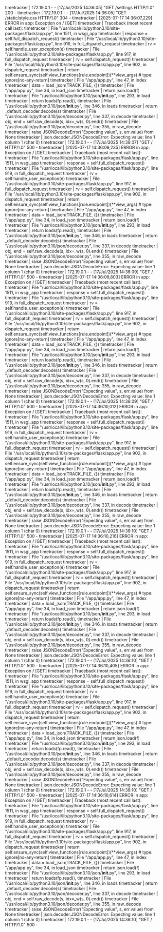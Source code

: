 timetracker    | 172.19.0.1 - - [17/Jul/2025 14:36:05] "GET /settings HTTP/1.0" 200 -
timetracker    | 172.19.0.1 - - [17/Jul/2025 14:36:05] "GET /static/style.css HTTP/1.0" 304 -
timetracker    | [2025-07-17 14:36:07,229] ERROR in app: Exception on / [GET]
timetracker    | Traceback (most recent call last):
timetracker    |   File "/usr/local/lib/python3.10/site-packages/flask/app.py", line 1511, in wsgi_app
timetracker    |     response = self.full_dispatch_request()
timetracker    |   File "/usr/local/lib/python3.10/site-packages/flask/app.py", line 919, in full_dispatch_request
timetracker    |     rv = self.handle_user_exception(e)
timetracker    |   File "/usr/local/lib/python3.10/site-packages/flask/app.py", line 917, in full_dispatch_request
timetracker    |     rv = self.dispatch_request()
timetracker    |   File "/usr/local/lib/python3.10/site-packages/flask/app.py", line 902, in dispatch_request
timetracker    |     return self.ensure_sync(self.view_functions[rule.endpoint])(**view_args)  # type: ignore[no-any-return]
timetracker    |   File "/app/app.py", line 47, in index
timetracker    |     data = load_json(TRACK_FILE, {})
timetracker    |   File "/app/app.py", line 34, in load_json
timetracker    |     return json.load(f)
timetracker    |   File "/usr/local/lib/python3.10/json/__init__.py", line 293, in load
timetracker    |     return loads(fp.read(),
timetracker    |   File "/usr/local/lib/python3.10/json/__init__.py", line 346, in loads
timetracker    |     return _default_decoder.decode(s)
timetracker    |   File "/usr/local/lib/python3.10/json/decoder.py", line 337, in decode
timetracker    |     obj, end = self.raw_decode(s, idx=_w(s, 0).end())
timetracker    |   File "/usr/local/lib/python3.10/json/decoder.py", line 355, in raw_decode
timetracker    |     raise JSONDecodeError("Expecting value", s, err.value) from None
timetracker    | json.decoder.JSONDecodeError: Expecting value: line 1 column 1 (char 0)
timetracker    | 172.19.0.1 - - [17/Jul/2025 14:36:07] "GET / HTTP/1.0" 500 -
timetracker    | [2025-07-17 14:36:09,235] ERROR in app: Exception on / [GET]
timetracker    | Traceback (most recent call last):
timetracker    |   File "/usr/local/lib/python3.10/site-packages/flask/app.py", line 1511, in wsgi_app
timetracker    |     response = self.full_dispatch_request()
timetracker    |   File "/usr/local/lib/python3.10/site-packages/flask/app.py", line 919, in full_dispatch_request
timetracker    |     rv = self.handle_user_exception(e)
timetracker    |   File "/usr/local/lib/python3.10/site-packages/flask/app.py", line 917, in full_dispatch_request
timetracker    |     rv = self.dispatch_request()
timetracker    |   File "/usr/local/lib/python3.10/site-packages/flask/app.py", line 902, in dispatch_request
timetracker    |     return self.ensure_sync(self.view_functions[rule.endpoint])(**view_args)  # type: ignore[no-any-return]
timetracker    |   File "/app/app.py", line 47, in index
timetracker    |     data = load_json(TRACK_FILE, {})
timetracker    |   File "/app/app.py", line 34, in load_json
timetracker    |     return json.load(f)
timetracker    |   File "/usr/local/lib/python3.10/json/__init__.py", line 293, in load
timetracker    |     return loads(fp.read(),
timetracker    |   File "/usr/local/lib/python3.10/json/__init__.py", line 346, in loads
timetracker    |     return _default_decoder.decode(s)
timetracker    |   File "/usr/local/lib/python3.10/json/decoder.py", line 337, in decode
timetracker    |     obj, end = self.raw_decode(s, idx=_w(s, 0).end())
timetracker    |   File "/usr/local/lib/python3.10/json/decoder.py", line 355, in raw_decode
timetracker    |     raise JSONDecodeError("Expecting value", s, err.value) from None
timetracker    | json.decoder.JSONDecodeError: Expecting value: line 1 column 1 (char 0)
timetracker    | 172.19.0.1 - - [17/Jul/2025 14:36:09] "GET / HTTP/1.0" 500 -
timetracker    | [2025-07-17 14:36:09,803] ERROR in app: Exception on / [GET]
timetracker    | Traceback (most recent call last):
timetracker    |   File "/usr/local/lib/python3.10/site-packages/flask/app.py", line 1511, in wsgi_app
timetracker    |     response = self.full_dispatch_request()
timetracker    |   File "/usr/local/lib/python3.10/site-packages/flask/app.py", line 919, in full_dispatch_request
timetracker    |     rv = self.handle_user_exception(e)
timetracker    |   File "/usr/local/lib/python3.10/site-packages/flask/app.py", line 917, in full_dispatch_request
timetracker    |     rv = self.dispatch_request()
timetracker    |   File "/usr/local/lib/python3.10/site-packages/flask/app.py", line 902, in dispatch_request
timetracker    |     return self.ensure_sync(self.view_functions[rule.endpoint])(**view_args)  # type: ignore[no-any-return]
timetracker    |   File "/app/app.py", line 47, in index
timetracker    |     data = load_json(TRACK_FILE, {})
timetracker    |   File "/app/app.py", line 34, in load_json
timetracker    |     return json.load(f)
timetracker    |   File "/usr/local/lib/python3.10/json/__init__.py", line 293, in load
timetracker    |     return loads(fp.read(),
timetracker    |   File "/usr/local/lib/python3.10/json/__init__.py", line 346, in loads
timetracker    |     return _default_decoder.decode(s)
timetracker    |   File "/usr/local/lib/python3.10/json/decoder.py", line 337, in decode
timetracker    |     obj, end = self.raw_decode(s, idx=_w(s, 0).end())
timetracker    |   File "/usr/local/lib/python3.10/json/decoder.py", line 355, in raw_decode
timetracker    |     raise JSONDecodeError("Expecting value", s, err.value) from None
timetracker    | json.decoder.JSONDecodeError: Expecting value: line 1 column 1 (char 0)
timetracker    | 172.19.0.1 - - [17/Jul/2025 14:36:09] "GET / HTTP/1.0" 500 -
timetracker    | [2025-07-17 14:36:10,012] ERROR in app: Exception on / [GET]
timetracker    | Traceback (most recent call last):
timetracker    |   File "/usr/local/lib/python3.10/site-packages/flask/app.py", line 1511, in wsgi_app
timetracker    |     response = self.full_dispatch_request()
timetracker    |   File "/usr/local/lib/python3.10/site-packages/flask/app.py", line 919, in full_dispatch_request
timetracker    |     rv = self.handle_user_exception(e)
timetracker    |   File "/usr/local/lib/python3.10/site-packages/flask/app.py", line 917, in full_dispatch_request
timetracker    |     rv = self.dispatch_request()
timetracker    |   File "/usr/local/lib/python3.10/site-packages/flask/app.py", line 902, in dispatch_request
timetracker    |     return self.ensure_sync(self.view_functions[rule.endpoint])(**view_args)  # type: ignore[no-any-return]
timetracker    |   File "/app/app.py", line 47, in index
timetracker    |     data = load_json(TRACK_FILE, {})
timetracker    |   File "/app/app.py", line 34, in load_json
timetracker    |     return json.load(f)
timetracker    |   File "/usr/local/lib/python3.10/json/__init__.py", line 293, in load
timetracker    |     return loads(fp.read(),
timetracker    |   File "/usr/local/lib/python3.10/json/__init__.py", line 346, in loads
timetracker    |     return _default_decoder.decode(s)
timetracker    |   File "/usr/local/lib/python3.10/json/decoder.py", line 337, in decode
timetracker    |     obj, end = self.raw_decode(s, idx=_w(s, 0).end())
timetracker    |   File "/usr/local/lib/python3.10/json/decoder.py", line 355, in raw_decode
timetracker    |     raise JSONDecodeError("Expecting value", s, err.value) from None
timetracker    | json.decoder.JSONDecodeError: Expecting value: line 1 column 1 (char 0)
timetracker    | 172.19.0.1 - - [17/Jul/2025 14:36:10] "GET / HTTP/1.0" 500 -
timetracker    | [2025-07-17 14:36:10,216] ERROR in app: Exception on / [GET]
timetracker    | Traceback (most recent call last):
timetracker    |   File "/usr/local/lib/python3.10/site-packages/flask/app.py", line 1511, in wsgi_app
timetracker    |     response = self.full_dispatch_request()
timetracker    |   File "/usr/local/lib/python3.10/site-packages/flask/app.py", line 919, in full_dispatch_request
timetracker    |     rv = self.handle_user_exception(e)
timetracker    |   File "/usr/local/lib/python3.10/site-packages/flask/app.py", line 917, in full_dispatch_request
timetracker    |     rv = self.dispatch_request()
timetracker    |   File "/usr/local/lib/python3.10/site-packages/flask/app.py", line 902, in dispatch_request
timetracker    |     return self.ensure_sync(self.view_functions[rule.endpoint])(**view_args)  # type: ignore[no-any-return]
timetracker    |   File "/app/app.py", line 47, in index
timetracker    |     data = load_json(TRACK_FILE, {})
timetracker    |   File "/app/app.py", line 34, in load_json
timetracker    |     return json.load(f)
timetracker    |   File "/usr/local/lib/python3.10/json/__init__.py", line 293, in load
timetracker    |     return loads(fp.read(),
timetracker    |   File "/usr/local/lib/python3.10/json/__init__.py", line 346, in loads
timetracker    |     return _default_decoder.decode(s)
timetracker    |   File "/usr/local/lib/python3.10/json/decoder.py", line 337, in decode
timetracker    |     obj, end = self.raw_decode(s, idx=_w(s, 0).end())
timetracker    |   File "/usr/local/lib/python3.10/json/decoder.py", line 355, in raw_decode
timetracker    |     raise JSONDecodeError("Expecting value", s, err.value) from None
timetracker    | json.decoder.JSONDecodeError: Expecting value: line 1 column 1 (char 0)
timetracker    | 172.19.0.1 - - [17/Jul/2025 14:36:10] "GET / HTTP/1.0" 500 -
timetracker    | [2025-07-17 14:36:10,405] ERROR in app: Exception on / [GET]
timetracker    | Traceback (most recent call last):
timetracker    |   File "/usr/local/lib/python3.10/site-packages/flask/app.py", line 1511, in wsgi_app
timetracker    |     response = self.full_dispatch_request()
timetracker    |   File "/usr/local/lib/python3.10/site-packages/flask/app.py", line 919, in full_dispatch_request
timetracker    |     rv = self.handle_user_exception(e)
timetracker    |   File "/usr/local/lib/python3.10/site-packages/flask/app.py", line 917, in full_dispatch_request
timetracker    |     rv = self.dispatch_request()
timetracker    |   File "/usr/local/lib/python3.10/site-packages/flask/app.py", line 902, in dispatch_request
timetracker    |     return self.ensure_sync(self.view_functions[rule.endpoint])(**view_args)  # type: ignore[no-any-return]
timetracker    |   File "/app/app.py", line 47, in index
timetracker    |     data = load_json(TRACK_FILE, {})
timetracker    |   File "/app/app.py", line 34, in load_json
timetracker    |     return json.load(f)
timetracker    |   File "/usr/local/lib/python3.10/json/__init__.py", line 293, in load
timetracker    |     return loads(fp.read(),
timetracker    |   File "/usr/local/lib/python3.10/json/__init__.py", line 346, in loads
timetracker    |     return _default_decoder.decode(s)
timetracker    |   File "/usr/local/lib/python3.10/json/decoder.py", line 337, in decode
timetracker    |     obj, end = self.raw_decode(s, idx=_w(s, 0).end())
timetracker    |   File "/usr/local/lib/python3.10/json/decoder.py", line 355, in raw_decode
timetracker    |     raise JSONDecodeError("Expecting value", s, err.value) from None
timetracker    | json.decoder.JSONDecodeError: Expecting value: line 1 column 1 (char 0)
timetracker    | 172.19.0.1 - - [17/Jul/2025 14:36:10] "GET / HTTP/1.0" 500 -
timetracker    | [2025-07-17 14:36:10,614] ERROR in app: Exception on / [GET]
timetracker    | Traceback (most recent call last):
timetracker    |   File "/usr/local/lib/python3.10/site-packages/flask/app.py", line 1511, in wsgi_app
timetracker    |     response = self.full_dispatch_request()
timetracker    |   File "/usr/local/lib/python3.10/site-packages/flask/app.py", line 919, in full_dispatch_request
timetracker    |     rv = self.handle_user_exception(e)
timetracker    |   File "/usr/local/lib/python3.10/site-packages/flask/app.py", line 917, in full_dispatch_request
timetracker    |     rv = self.dispatch_request()
timetracker    |   File "/usr/local/lib/python3.10/site-packages/flask/app.py", line 902, in dispatch_request
timetracker    |     return self.ensure_sync(self.view_functions[rule.endpoint])(**view_args)  # type: ignore[no-any-return]
timetracker    |   File "/app/app.py", line 47, in index
timetracker    |     data = load_json(TRACK_FILE, {})
timetracker    |   File "/app/app.py", line 34, in load_json
timetracker    |     return json.load(f)
timetracker    |   File "/usr/local/lib/python3.10/json/__init__.py", line 293, in load
timetracker    |     return loads(fp.read(),
timetracker    |   File "/usr/local/lib/python3.10/json/__init__.py", line 346, in loads
timetracker    |     return _default_decoder.decode(s)
timetracker    |   File "/usr/local/lib/python3.10/json/decoder.py", line 337, in decode
timetracker    |     obj, end = self.raw_decode(s, idx=_w(s, 0).end())
timetracker    |   File "/usr/local/lib/python3.10/json/decoder.py", line 355, in raw_decode
timetracker    |     raise JSONDecodeError("Expecting value", s, err.value) from None
timetracker    | json.decoder.JSONDecodeError: Expecting value: line 1 column 1 (char 0)
timetracker    | 172.19.0.1 - - [17/Jul/2025 14:36:10] "GET / HTTP/1.0" 500 -
